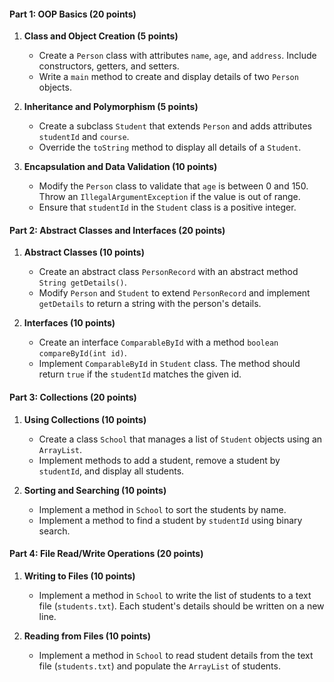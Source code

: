 #### Part 1: OOP Basics (20 points)

1.  **Class and Object Creation (5 points)**

    -   Create a `Person` class with attributes `name`, `age`, and `address`. Include constructors, getters, and setters.
    -   Write a `main` method to create and display details of two `Person` objects.
2.  **Inheritance and Polymorphism (5 points)**

    -   Create a subclass `Student` that extends `Person` and adds attributes `studentId` and `course`.
    -   Override the `toString` method to display all details of a `Student`.
3.  **Encapsulation and Data Validation (10 points)**

    -   Modify the `Person` class to validate that `age` is between 0 and 150. Throw an `IllegalArgumentException` if the value is out of range.
    -   Ensure that `studentId` in the `Student` class is a positive integer.

#### Part 2: Abstract Classes and Interfaces (20 points)

1.  **Abstract Classes (10 points)**

    -   Create an abstract class `PersonRecord` with an abstract method `String getDetails()`.
    -   Modify `Person` and `Student` to extend `PersonRecord` and implement `getDetails` to return a string with the person's details.
2.  **Interfaces (10 points)**

    -   Create an interface `ComparableById` with a method `boolean compareById(int id)`.
    -   Implement `ComparableById` in `Student` class. The method should return `true` if the `studentId` matches the given id.

#### Part 3: Collections (20 points)

1.  **Using Collections (10 points)**

    -   Create a class `School` that manages a list of `Student` objects using an `ArrayList`.
    -   Implement methods to add a student, remove a student by `studentId`, and display all students.
2.  **Sorting and Searching (10 points)**

    -   Implement a method in `School` to sort the students by name.
    -   Implement a method to find a student by `studentId` using binary search.

#### Part 4: File Read/Write Operations (20 points)

1.  **Writing to Files (10 points)**

    -   Implement a method in `School` to write the list of students to a text file (`students.txt`). Each student's details should be written on a new line.
2.  **Reading from Files (10 points)**

    -   Implement a method in `School` to read student details from the text file (`students.txt`) and populate the `ArrayList` of students.